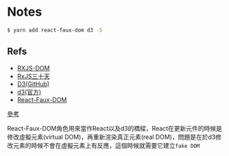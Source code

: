 # Notes

```bash
$ yarn add react-faux-dom d3 -S
```


## Refs

* [RXJS-DOM](https://github.com/Reactive-Extensions/RxJS-DOM)
* [RxJS三十天](https://ithelp.ithome.com.tw/users/20103367/ironman/1199)
* [D3(GitHub)](https://github.com/d3/d3)
* [d3(官方)](https://d3js.org/)
* [React-Faux-DOM](https://github.com/Olical/react-faux-dom)

[參考](https://blog.sicara.com/a-starting-point-on-using-d3-with-react-869fdf3dfaf)

React-Faux-DOM角色用來當作React以及d3的橋樑，React在更新元件的時候是修改虛擬元素(virtual DOM)，再重新渲染真正元素(real DOM)，問題是在於d3修改元素的時候不會在虛擬元素上有反應，這個時候就需要它建立`fake DOM`